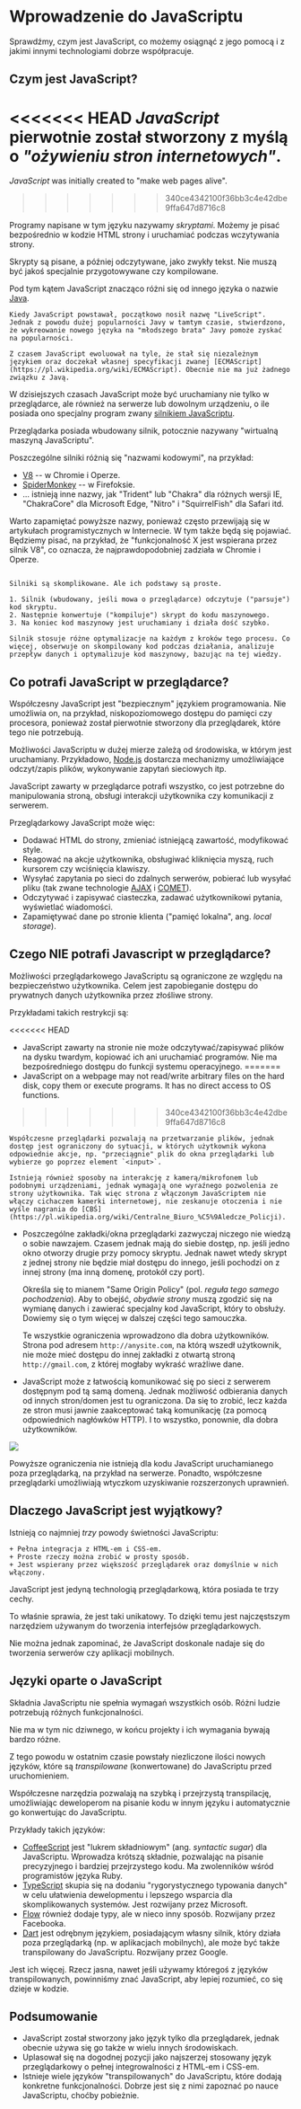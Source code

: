 # Wprowadzenie do JavaScriptu

Sprawdźmy, czym jest JavaScript, co możemy osiągnąć z jego pomocą i z jakimi innymi technologiami dobrze współpracuje.

## Czym jest JavaScript?

<<<<<<< HEAD
*JavaScript* pierwotnie został stworzony z myślą o *"ożywieniu stron internetowych"*.
=======
*JavaScript* was initially created to "make web pages alive".
>>>>>>> 340ce4342100f36bb3c4e42dbe9ffa647d8716c8

Programy napisane w tym języku nazywamy *skryptami*. Możemy je pisać bezpośrednio w kodzie HTML strony i uruchamiać podczas wczytywania strony.

Skrypty są pisane, a później odczytywane, jako zwykły tekst. Nie muszą być jakoś specjalnie przygotowywane czy kompilowane.

Pod tym kątem JavaScript znacząco różni się od innego języka o nazwie [Java](https://pl.wikipedia.org/wiki/Java).

```smart header="Dlaczego akurat <u>Java</u>Script?"
Kiedy JavaScript powstawał, początkowo nosił nazwę "LiveScript". Jednak z powodu dużej popularności Javy w tamtym czasie, stwierdzono, że wykreowanie nowego języka na "młodszego brata" Javy pomoże zyskać na popularności.

Z czasem JavaScript ewoluował na tyle, że stał się niezależnym językiem oraz doczekał własnej specyfikacji zwanej [ECMAScript](https://pl.wikipedia.org/wiki/ECMAScript). Obecnie nie ma już żadnego związku z Javą.
```

W dzisiejszych czasach JavaScript może być uruchamiany nie tylko w przeglądarce, ale również na serwerze lub dowolnym urządzeniu, o ile posiada ono specjalny program zwany [silnikiem JavaScriptu](https://en.wikipedia.org/wiki/JavaScript_engine).

Przeglądarka posiada wbudowany silnik, potocznie nazywany "wirtualną maszyną JavaScriptu".

Poszczególne silniki różnią się "nazwami kodowymi", na przykład:

- [V8](https://pl.wikipedia.org/wiki/V8_(silnik_JavaScript)) -- w Chromie i Operze.
- [SpiderMonkey](https://pl.wikipedia.org/wiki/SpiderMonkey) -- w Firefoksie.
- ... istnieją inne nazwy, jak "Trident" lub "Chakra" dla różnych wersji IE, "ChakraCore" dla Microsoft Edge, "Nitro" i "SquirrelFish" dla Safari itd.

Warto zapamiętać powyższe nazwy, ponieważ często przewijają się w artykułach programistycznych w Internecie. W tym także będą się pojawiać. Będziemy pisać, na przykład, że "funkcjonalność X jest wspierana przez silnik V8", co oznacza, że najprawdopodobniej zadziała w Chromie i Operze.

```smart header="Jak działają silniki?"

Silniki są skomplikowane. Ale ich podstawy są proste.

1. Silnik (wbudowany, jeśli mowa o przeglądarce) odczytuje ("parsuje") kod skryptu.
2. Następnie konwertuje ("kompiluje") skrypt do kodu maszynowego.
3. Na koniec kod maszynowy jest uruchamiany i działa dość szybko.

Silnik stosuje różne optymalizacje na każdym z kroków tego procesu. Co więcej, obserwuje on skompilowany kod podczas działania, analizuje przepływ danych i optymalizuje kod maszynowy, bazując na tej wiedzy.
```

## Co potrafi JavaScript w przeglądarce?

Współczesny JavaScript jest "bezpiecznym" językiem programowania. Nie umożliwia on, na przykład, niskopoziomowego dostępu do pamięci czy procesora, ponieważ został pierwotnie stworzony dla przeglądarek, które tego nie potrzebują.

Możliwości JavaScriptu w dużej mierze zależą od środowiska, w którym jest uruchamiany. Przykładowo, [Node.js](https://pl.wikipedia.org/wiki/Node.js) dostarcza mechanizmy umożliwiające odczyt/zapis plików, wykonywanie zapytań sieciowych itp.

JavaScript zawarty w przeglądarce potrafi wszystko, co jest potrzebne do manipulowania stroną, obsługi interakcji użytkownika czy komunikacji z serwerem.

Przeglądarkowy JavaScript może więc:

- Dodawać HTML do strony, zmieniać istniejącą zawartość, modyfikować style.
- Reagować na akcje użytkownika, obsługiwać kliknięcia myszą, ruch kursorem czy wciśnięcia klawiszy.
- Wysyłać zapytania po sieci do zdalnych serwerów, pobierać lub wysyłać pliku (tak zwane technologie [AJAX](https://pl.wikipedia.org/wiki/AJAX) i [COMET](https://en.wikipedia.org/wiki/Comet_(programming))).
- Odczytywać i zapisywać ciasteczka, zadawać użytkownikowi pytania, wyświetlać wiadomości.
- Zapamiętywać dane po stronie klienta ("pamięć lokalna", ang. *local storage*).

## Czego NIE potrafi Javascript w przeglądarce?

Możliwości przeglądarkowego JavaScriptu są ograniczone ze względu na bezpieczeństwo użytkownika. Celem jest zapobieganie dostępu do prywatnych danych użytkownika przez złośliwe strony.

Przykładami takich restrykcji są:

<<<<<<< HEAD
- JavaScript zawarty na stronie nie może odczytywać/zapisywać plików na dysku twardym, kopiować ich ani uruchamiać programów. Nie ma bezpośredniego dostępu do funkcji systemu operacyjnego.
=======
- JavaScript on a webpage may not read/write arbitrary files on the hard disk, copy them or execute programs. It has no direct access to OS functions.
>>>>>>> 340ce4342100f36bb3c4e42dbe9ffa647d8716c8

    Współczesne przeglądarki pozwalają na przetwarzanie plików, jednak dostęp jest ograniczony do sytuacji, w których użytkownik wykona odpowiednie akcje, np. "przeciągnie" plik do okna przeglądarki lub wybierze go poprzez element `<input>`.

    Istnieją również sposoby na interakcję z kamerą/mikrofonem lub podobnymi urządzeniami, jednak wymagają one wyraźnego pozwolenia ze strony użytkownika. Tak więc strona z włączonym JavaScriptem nie włączy cichaczem kamerki internetowej, nie zeskanuje otoczenia i nie wyśle nagrania do [CBŚ](https://pl.wikipedia.org/wiki/Centralne_Biuro_%C5%9Aledcze_Policji).
- Poszczególne zakładki/okna przeglądarki zazwyczaj niczego nie wiedzą o sobie nawzajem. Czasem jednak mają do siebie dostęp, np. jeśli jedno okno otworzy drugie przy pomocy skryptu. Jednak nawet wtedy skrypt z jednej strony nie będzie miał dostępu do innego, jeśli pochodzi on z innej strony (ma inną domenę, protokół czy port).

    Określa się to mianem "Same Origin Policy" (pol. *reguła tego samego pochodzenia*). Aby to obejść, *obydwie strony* muszą zgodzić się na wymianę danych i zawierać specjalny kod JavaScript, który to obsłuży. Dowiemy się o tym więcej w dalszej części tego samouczka.

    Te wszystkie ograniczenia wprowadzono dla dobra użytkowników. Strona pod adresem `http://anysite.com`, na którą wszedł użytkownik, nie może mieć dostępu do innej zakładki z otwartą stroną `http://gmail.com`, z której mogłaby wykraść wrażliwe dane.
- JavaScript może z łatwością komunikować się po sieci z serwerem dostępnym pod tą samą domeną. Jednak możliwość odbierania danych od innych stron/domen jest tu ograniczona. Da się to zrobić, lecz każda ze stron musi jawnie zaakceptować taką komunikację (za pomocą odpowiednich nagłówków HTTP). I to wszystko, ponownie, dla dobra użytkowników.

![](limitations.svg)

Powyższe ograniczenia nie istnieją dla kodu JavaScript uruchamianego poza przeglądarką, na przykład na serwerze. Ponadto, współczesne przeglądarki umożliwiają wtyczkom uzyskiwanie rozszerzonych uprawnień.

## Dlaczego JavaScript jest wyjątkowy?

Istnieją co najmniej *trzy* powody świetności JavaScriptu:

```compare
+ Pełna integracja z HTML-em i CSS-em.
+ Proste rzeczy można zrobić w prosty sposób.
+ Jest wspierany przez większość przeglądarek oraz domyślnie w nich włączony.
```
JavaScript jest jedyną technologią przeglądarkową, która posiada te trzy cechy.

To właśnie sprawia, że jest taki unikatowy. To dzięki temu jest najczęstszym narzędziem używanym do tworzenia interfejsów przeglądarkowych.

Nie można jednak zapominać, że JavaScript doskonale nadaje się do tworzenia serwerów czy aplikacji mobilnych.

## Języki oparte o JavaScript

Składnia JavaScriptu nie spełnia wymagań wszystkich osób. Różni ludzie potrzebują różnych funkcjonalności.

Nie ma w tym nic dziwnego, w końcu projekty i ich wymagania bywają bardzo różne.

Z tego powodu w ostatnim czasie powstały niezliczone ilości nowych języków, które są *transpilowane* (konwertowane) do JavaScriptu przed uruchomieniem.

Współczesne narzędzia pozwalają na szybką i przejrzystą transpilację, umożliwiając deweloperom na pisanie kodu w innym języku i automatycznie go konwertując do JavaScriptu.

Przykłady takich języków:

- [CoffeeScript](http://coffeescript.org/) jest "lukrem składniowym" (ang. *syntactic sugar*) dla JavaScriptu. Wprowadza krótszą składnie, pozwalając na pisanie precyzyjnego i bardziej przejrzystego kodu. Ma zwolenników wśród programistów języka Ruby.
- [TypeScript](http://www.typescriptlang.org/) skupia się na dodaniu "rygorystycznego typowania danych" w celu ułatwienia dewelopmentu i lepszego wsparcia dla skomplikowanych systemów. Jest rozwijany przez Microsoft.
- [Flow](http://flow.org/) również dodaje typy, ale w nieco inny sposób. Rozwijany przez Facebooka.
- [Dart](https://www.dartlang.org/) jest odrębnym językiem, posiadającym własny silnik, który działa poza przeglądarką (np. w aplikacjach mobilnych), ale może być także transpilowany do JavaScriptu. Rozwijany przez Google.

Jest ich więcej. Rzecz jasna, nawet jeśli używamy któregoś z języków transpilowanych, powinniśmy znać JavaScript, aby lepiej rozumieć, co się dzieje w kodzie.

## Podsumowanie

- JavaScript został stworzony jako język tylko dla przeglądarek, jednak obecnie używa się go także w wielu innych środowiskach.
- Uplasował się na dogodnej pozycji jako najszerzej stosowany język przeglądarkowy o pełnej integrowalności z HTML-em i CSS-em.
- Istnieje wiele języków "transpilowanych" do JavaScriptu, które dodają konkretne funkcjonalności. Dobrze jest się z nimi zapoznać po nauce JavaScriptu, choćby pobieżnie.
